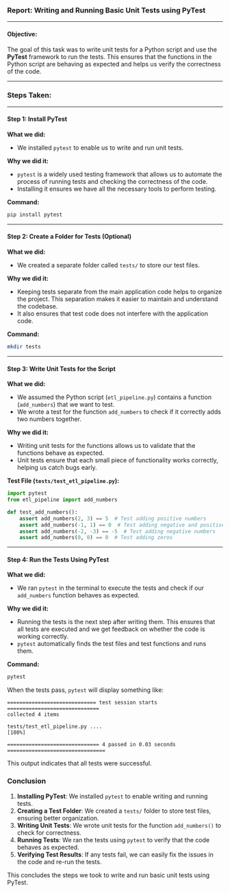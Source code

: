 ### **Report: Writing and Running Basic Unit Tests using PyTest**

---

#### **Objective:**
The goal of this task was to write unit tests for a Python script and use the **PyTest** framework to run the tests. This ensures that the functions in the Python script are behaving as expected and helps us verify the correctness of the code.

---

### **Steps Taken:**

---

#### **Step 1: Install PyTest**

**What we did:**
- We installed `pytest` to enable us to write and run unit tests.

**Why we did it:**
- `pytest` is a widely used testing framework that allows us to automate the process of running tests and checking the correctness of the code.
- Installing it ensures we have all the necessary tools to perform testing.

**Command:**
```bash
pip install pytest
```

---

#### **Step 2: Create a Folder for Tests (Optional)**

**What we did:**
- We created a separate folder called `tests/` to store our test files.

**Why we did it:**
- Keeping tests separate from the main application code helps to organize the project. This separation makes it easier to maintain and understand the codebase.
- It also ensures that test code does not interfere with the application code.

**Command:**
```bash
mkdir tests
```

---

#### **Step 3: Write Unit Tests for the Script**

**What we did:**
- We assumed the Python script (`etl_pipeline.py`) contains a function (`add_numbers`) that we want to test.
- We wrote a test for the function `add_numbers` to check if it correctly adds two numbers together.

**Why we did it:**
- Writing unit tests for the functions allows us to validate that the functions behave as expected.
- Unit tests ensure that each small piece of functionality works correctly, helping us catch bugs early.

**Test File (`tests/test_etl_pipeline.py`):**
```python
import pytest
from etl_pipeline import add_numbers

def test_add_numbers():
    assert add_numbers(2, 3) == 5  # Test adding positive numbers
    assert add_numbers(-1, 1) == 0  # Test adding negative and positive numbers
    assert add_numbers(-2, -3) == -5  # Test adding negative numbers
    assert add_numbers(0, 0) == 0  # Test adding zeros
```

---

#### **Step 4: Run the Tests Using PyTest**

**What we did:**
- We ran `pytest` in the terminal to execute the tests and check if our `add_numbers` function behaves as expected.

**Why we did it:**
- Running the tests is the next step after writing them. This ensures that all tests are executed and we get feedback on whether the code is working correctly.
- `pytest` automatically finds the test files and test functions and runs them.

**Command:**
```bash
pytest
```

When the tests pass, `pytest` will display something like:

```
============================= test session starts ==============================
collected 4 items

tests/test_etl_pipeline.py ....                                              [100%]

============================== 4 passed in 0.03 seconds ================================
```

This output indicates that all tests were successful.

### **Conclusion**

1. **Installing PyTest**: We installed `pytest` to enable writing and running tests.
2. **Creating a Test Folder**: We created a `tests/` folder to store test files, ensuring better organization.
3. **Writing Unit Tests**: We wrote unit tests for the function `add_numbers()` to check for correctness.
4. **Running Tests**: We ran the tests using `pytest` to verify that the code behaves as expected.
5. **Verifying Test Results**: If any tests fail, we can easily fix the issues in the code and re-run the tests.

This concludes the steps we took to write and run basic unit tests using PyTest.